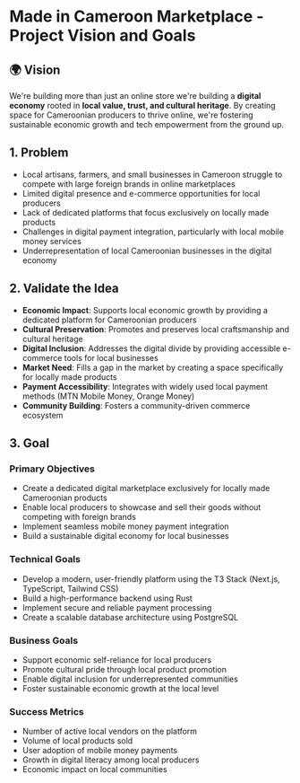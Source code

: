 # Made in Cameroon Marketplace - Project Vision and Goals

## 🌍 Vision
We're building more than just an online store we're building a **digital economy** rooted in **local value, trust, and cultural heritage**. By creating space for Cameroonian producers to thrive online, we're fostering sustainable economic growth and tech empowerment from the ground up.

## 1. Problem
- Local artisans, farmers, and small businesses in Cameroon struggle to compete with large foreign brands in online marketplaces
- Limited digital presence and e-commerce opportunities for local producers
- Lack of dedicated platforms that focus exclusively on locally made products
- Challenges in digital payment integration, particularly with local mobile money services
- Underrepresentation of local Cameroonian businesses in the digital economy

## 2. Validate the Idea
- **Economic Impact**: Supports local economic growth by providing a dedicated platform for Cameroonian producers
- **Cultural Preservation**: Promotes and preserves local craftsmanship and cultural heritage
- **Digital Inclusion**: Addresses the digital divide by providing accessible e-commerce tools for local businesses
- **Market Need**: Fills a gap in the market by creating a space specifically for locally made products
- **Payment Accessibility**: Integrates with widely used local payment methods (MTN Mobile Money, Orange Money)
- **Community Building**: Fosters a community-driven commerce ecosystem

## 3. Goal

### Primary Objectives
- Create a dedicated digital marketplace exclusively for locally made Cameroonian products
- Enable local producers to showcase and sell their goods without competing with foreign brands
- Implement seamless mobile money payment integration
- Build a sustainable digital economy for local businesses

### Technical Goals
- Develop a modern, user-friendly platform using the T3 Stack (Next.js, TypeScript, Tailwind CSS)
- Build a high-performance backend using Rust
- Implement secure and reliable payment processing
- Create a scalable database architecture using PostgreSQL

### Business Goals
- Support economic self-reliance for local producers
- Promote cultural pride through local product promotion
- Enable digital inclusion for underrepresented communities
- Foster sustainable economic growth at the local level

### Success Metrics
- Number of active local vendors on the platform
- Volume of local products sold
- User adoption of mobile money payments
- Growth in digital literacy among local producers
- Economic impact on local communities